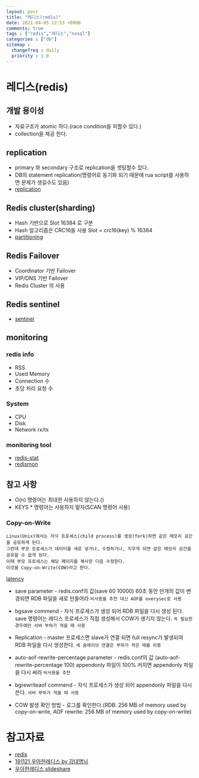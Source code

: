 ```yaml
---
layout: post
title: "레디스(redis)"
date: 2021-04-05 12:53 +0900
comments: true
tags : ["redis","레디스","nosql"]
categories : ["db"]
sitemap :
  changefreq : daily
  priority : 1.0
---
```

# 레디스(redis)

## 개발 용이성
* 자료구조가 atomic 하다.(race condition을 피할수 있다.)
* collection을 제공 한다.

## replication
* primary 와 secondary 구조로 replication을 셋팅할수 있다.
* DB의 statement replication(명령어로 동기화 되기 때문에 rua script를 사용하면 문제가 생길수도 있음)
* [replication](https://redis.io/topics/replication)

## Redis cluster(sharding)
* Hash 기반으로 Slot 16384 로 구분
* Hash 알고리즘은 CRC16을 사용 Slot = crc16(key) % 16384
* [partitioning](https://redis.io/topics/partitioning)

## Redis Failover
* Coordinator 기반 Failover 
* VIP/DNS 기반 Failover
* Redis Cluster 의 사용
  
## Redis sentinel
* [sentinel](https://redis.io/topics/sentinel)

## monitoring

### redis info
* RSS
* Used Memory
* Connection 수
* 초당 처리 요청 수

### System
* CPU
* Disk
* Network rx/tx

### monitoring tool
* [redis-stat](https://github.com/junegunn/redis-stat)
* [redismon](https://github.com/charsyam/redismon)

## 참고 사항
* O(n) 명령어는 최대한 사용하지 않는다.()
* KEYS * 명령어는 사용하지 말자(SCAN 명령어 사용)

### Copy-on-Write
```
Linux(Unix)에서는 자식 프로세스(child process)를 생성(fork)하면 같은 메모리 공간을 공유하게 된다.
그런데 부모 프로세스가 데이터를 새로 넣거나, 수정하거나, 지우게 되면 같은 메모리 공간을 공유할 수 없게 된다. 
이때 부모 프로세스는 해당 페이지를 복사한 다음 수정한다.   
이것을 Copy-on-Write(COW)라고 한다.
```
[latency](http://redis.io/topics/latency)

* save parameter - redis.conf의 값(save 60 10000) 60초 동안 만개의 값이 변경되면 RDB 파일을 새로 만들어라
  `비사용을 추천 대신 AOF를 everysec로 사용`
* bgsave commend - 자식 프로세스가 생성 되어 RDB 파일을 다시 생성 된다. save 명령어는 레디스 프로세스가 직점 생성해서 COW가 생기지 않는다.
  `꼭 필요한 경우에만 서버 부하가 적을 때 사용`
* Replication - master 프로세스면 slave가 연결 되면 full resync가 발생되여 RDB 파일을 다시 생성한다.
  `새 슬레이브 연결은 부하가 적은 때를 이용`
* auto-aof-rewrite-percentage parameter - redis.conf의 값 (auto-aof-rewrite-percentage 100) appendonly 파일이 100% 커지면 appendonly 파일을 다시 써라
  `비사용을 추천`
* bgrewriteaof commend - 자식 프로세스가 생성 되어 appendonly 파일을 다시 쓴다.
  `서버 부하가 적을 때 사용`

* COW 발생 확인 방법 - 로그를 확인한다.(RDB: 256 MB of memory used by copy-on-write, AOF rewrite: 256 MB of memory used by copy-on-write)

# 참고자료
* [redis](https://redis.io/)
* [191121 우아한레디스 by 강대명님](https://www.youtube.com/watch?v=mPB2CZiAkKM)
* [우아한레디스 slideshare](https://www.slideshare.net/charsyam2/redis-196314086)

